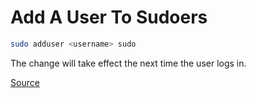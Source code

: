 # Add A User To Sudoers

```sh
sudo adduser <username> sudo
```

The change will take effect the next time the user logs in.

[Source](http://askubuntu.com/questions/7477/how-can-i-add-a-new-user-as-sudoer-using-the-command-line)
